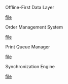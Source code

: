 Offline-First Data Layer 

[file](src/OfflineDataStore/Offline.ts)

Order Management System

[file](src/store/cartSlice.ts)

Print Queue Manager

[file](src/store/PrinterSlice.ts)

Synchronization Engine

[file](src/Sync.ts)
